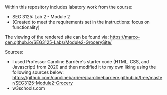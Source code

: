 Within this repository includes labatory work from the course: 
- SEG 3125: Lab 2 - Module 2
- (Created to meet the requirements set in the instructions: focus on functionality)

The viewing of the rendered site can be found via: 
https://marco-cen.github.io/SEG3125-Labs/Module2-GrocerySite/


Sources:
- I used Professor Caroline Barrière's starter code (HTML, CSS, and Javascript) from 2020 and then modified it to my own liking using the following sources below: https://github.com/carolinebarriere/carolinebarriere.github.io/tree/master/SEG3125-Module2-Grocery
- w3schools.com

